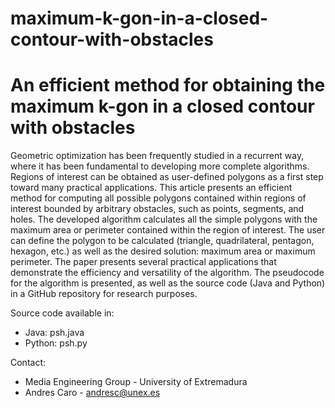 # maximum-k-gon-in-a-closed-contour-with-obstacles
# An efficient method for obtaining the maximum k-gon in a closed contour with obstacles

Geometric optimization has been frequently studied in a recurrent way, where it has been fundamental to developing more complete algorithms.
Regions of interest can be obtained as user-defined polygons as a first step toward many practical applications. This article presents an efficient
method for computing all possible polygons contained within regions of interest bounded by arbitrary obstacles, such as points, segments, and
holes. The developed algorithm calculates all the simple polygons with the maximum area or perimeter contained within the region of interest.
The user can define the polygon to be calculated (triangle, quadrilateral, pentagon, hexagon, etc.) as well as the desired solution: maximum
area or maximum perimeter. The paper presents several practical applications that demonstrate the efficiency and versatility of the algorithm.
The pseudocode for the algorithm is presented, as well as the source code (Java and Python) in a GitHub repository for research purposes.

Source code available in:

- Java:   psh.java
- Python: psh.py

Contact:
- Media Engineering Group - University of Extremadura
- Andres Caro - andresc@unex.es
